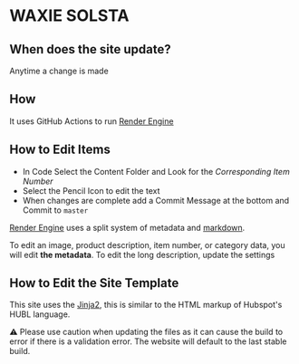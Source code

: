 # WAXIE SOLSTA

## When does the site update?
Anytime a change is made

## How
It uses GitHub Actions to run [Render Engine]

## How to Edit Items

- In Code Select the Content Folder and Look for the _Corresponding Item Number_
- Select the Pencil Icon to edit the text
- When changes are complete add a Commit Message at the bottom and Commit to `master`

[Render Engine] uses a split system of metadata and [markdown](https://daringfireball.net/projects/markdown/).

To edit an image, product description, item number, or category data, you will edit **the metadata**. To edit the long description, update the settings

## How to Edit the Site Template

This site uses the [Jinja2](https://jinja.palletsprojects.com), this is similar to the HTML markup of Hubspot's HUBL language.

:warning: Please use caution when updating the files as it can cause the build to error if there is a validation error. The website will default to the last stable build.

[Render Engine]: https://render-engine.readthedocs.org

